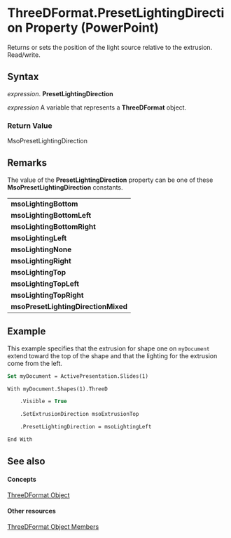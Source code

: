 
# ThreeDFormat.PresetLightingDirection Property (PowerPoint)

Returns or sets the position of the light source relative to the extrusion. Read/write.


## Syntax

 _expression_. **PresetLightingDirection**

 _expression_ A variable that represents a **ThreeDFormat** object.


### Return Value

MsoPresetLightingDirection


## Remarks

The value of the  **PresetLightingDirection** property can be one of these **MsoPresetLightingDirection** constants.


||
|:-----|
|**msoLightingBottom**|
|**msoLightingBottomLeft**|
|**msoLightingBottomRight**|
|**msoLightingLeft**|
|**msoLightingNone**|
|**msoLightingRight**|
|**msoLightingTop**|
|**msoLightingTopLeft**|
|**msoLightingTopRight**|
|**msoPresetLightingDirectionMixed**|

## Example

This example specifies that the extrusion for shape one on  `myDocument` extend toward the top of the shape and that the lighting for the extrusion come from the left.


```vb
Set myDocument = ActivePresentation.Slides(1)

With myDocument.Shapes(1).ThreeD

    .Visible = True

    .SetExtrusionDirection msoExtrusionTop

    .PresetLightingDirection = msoLightingLeft

End With
```


## See also


#### Concepts


[ThreeDFormat Object](d6eb7b36-57df-727e-fc5b-50b8c4790c1c.md)
#### Other resources


[ThreeDFormat Object Members](8d24e2d8-6579-5a14-f403-aaa77b6ed0a6.md)
